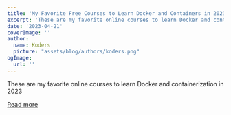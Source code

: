 ```yaml
---
title: 'My Favorite Free Courses to Learn Docker and Containers in 2023'
excerpt: 'These are my favorite online courses to learn Docker and containerization in 2023'
date: '2023-04-21'
coverImage: ''
author:
  name: Koders
  picture: "assets/blog/authors/koders.png"
ogImage:
  url: ''
---
```


These are my favorite online courses to learn Docker and containerization in 2023

[Read more](https://dev.to/javinpaul/my-favorite-free-courses-to-learn-docker-and-containers-in-2023-1ldo)
